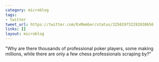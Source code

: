 ```yaml
---
category: microblog
tags:
- twitter
tweet_url: https://twitter.com/ExMember/status/325019732292038656
links: []
layout: microblog
---
```

"Why are there thousands of professional poker players, some making millions, while there are only a few chess professionals scraping by?"
